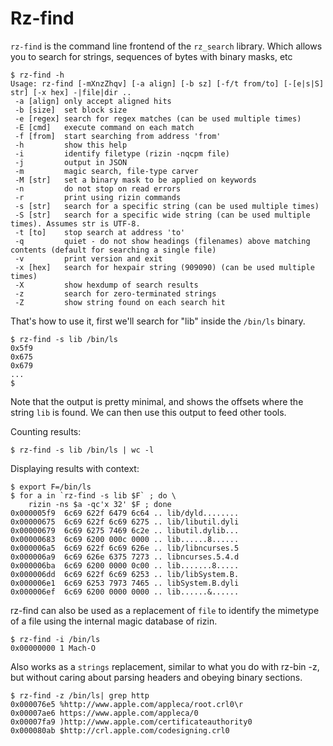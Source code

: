 # Rz-find

`rz-find` is the command line frontend of the `rz_search` library. Which allows you to search for strings, sequences of bytes with binary masks, etc

```
$ rz-find -h
Usage: rz-find [-mXnzZhqv] [-a align] [-b sz] [-f/t from/to] [-[e|s|S] str] [-x hex] -|file|dir ..
 -a [align] only accept aligned hits
 -b [size]  set block size
 -e [regex] search for regex matches (can be used multiple times)
 -E [cmd]   execute command on each match
 -f [from]  start searching from address 'from'
 -h         show this help
 -i         identify filetype (rizin -nqcpm file)
 -j         output in JSON
 -m         magic search, file-type carver
 -M [str]   set a binary mask to be applied on keywords
 -n         do not stop on read errors
 -r         print using rizin commands
 -s [str]   search for a specific string (can be used multiple times)
 -S [str]   search for a specific wide string (can be used multiple times). Assumes str is UTF-8.
 -t [to]    stop search at address 'to'
 -q         quiet - do not show headings (filenames) above matching contents (default for searching a single file)
 -v         print version and exit
 -x [hex]   search for hexpair string (909090) (can be used multiple times)
 -X         show hexdump of search results
 -z         search for zero-terminated strings
 -Z         show string found on each search hit
```

That's how to use it, first we'll search for "lib" inside the `/bin/ls` binary.
```
$ rz-find -s lib /bin/ls
0x5f9
0x675
0x679
...
$
```
Note that the output is pretty minimal, and shows the offsets where the string `lib` is found. We can then use this output to feed other tools.

Counting results:

```
$ rz-find -s lib /bin/ls | wc -l
```

Displaying results with context:

```
$ export F=/bin/ls
$ for a in `rz-find -s lib $F` ; do \
    rizin -ns $a -qc'x 32' $F ; done
0x000005f9  6c69 622f 6479 6c64 .. lib/dyld........
0x00000675  6c69 622f 6c69 6275 .. lib/libutil.dyli
0x00000679  6c69 6275 7469 6c2e .. libutil.dylib...
0x00000683  6c69 6200 000c 0000 .. lib......8......
0x000006a5  6c69 622f 6c69 626e .. lib/libncurses.5
0x000006a9  6c69 626e 6375 7273 .. libncurses.5.4.d
0x000006ba  6c69 6200 0000 0c00 .. lib.......8.....
0x000006dd  6c69 622f 6c69 6253 .. lib/libSystem.B.
0x000006e1  6c69 6253 7973 7465 .. libSystem.B.dyli
0x000006ef  6c69 6200 0000 0000 .. lib......&......
```

rz-find can also be used as a replacement of `file` to identify the mimetype of a file using the internal magic database of rizin.

```
$ rz-find -i /bin/ls
0x00000000 1 Mach-O
```

Also works as a `strings` replacement, similar to what you do with rz-bin -z, but without caring about parsing headers and obeying binary sections.

```
$ rz-find -z /bin/ls| grep http
0x000076e5 %http://www.apple.com/appleca/root.crl0\r
0x00007ae6 https://www.apple.com/appleca/0
0x00007fa9 )http://www.apple.com/certificateauthority0
0x000080ab $http://crl.apple.com/codesigning.crl0
```
